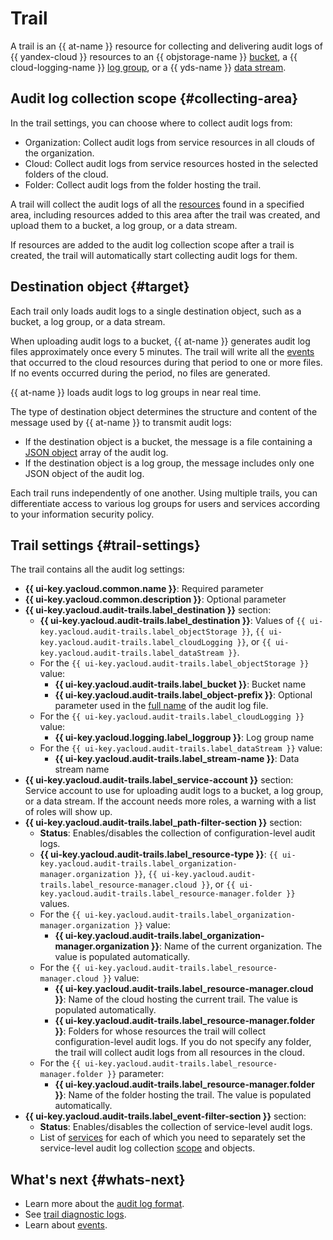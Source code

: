 # Trail

A trail is an {{ at-name }} resource for collecting and delivering audit logs of {{ yandex-cloud }} resources to an {{ objstorage-name }} [bucket](../../storage/concepts/bucket.md), a {{ cloud-logging-name }} [log group](../../logging/concepts/log-group.md), or a {{ yds-name }} [data stream](../../data-streams/concepts/glossary.md#stream-concepts).

## Audit log collection scope {#collecting-area}

In the trail settings, you can choose where to collect audit logs from:
* Organization: Collect audit logs from service resources in all clouds of the organization.
* Cloud: Collect audit logs from service resources hosted in the selected folders of the cloud.
* Folder: Collect audit logs from the folder hosting the trail.

A trail will collect the audit logs of all the [resources](./events.md) found in a specified area, including resources added to this area after the trail was created, and upload them to a bucket, a log group, or a data stream.

If resources are added to the audit log collection scope after a trail is created, the trail will automatically start collecting audit logs for them.

## Destination object {#target}

Each trail only loads audit logs to a single destination object, such as a bucket, a log group, or a data stream.

When uploading audit logs to a bucket, {{ at-name }} generates audit log files approximately once every 5 minutes. The trail will write all the [events](./events.md) that occurred to the cloud resources during that period to one or more files. If no events occurred during the period, no files are generated.

{{ at-name }} loads audit logs to log groups in near real time.

The type of destination object determines the structure and content of the message used by {{ at-name }} to transmit audit logs:
* If the destination object is a bucket, the message is a file containing a [JSON object](./format.md#scheme) array of the audit log.
* If the destination object is a log group, the message includes only one JSON object of the audit log.

Each trail runs independently of one another. Using multiple trails, you can differentiate access to various log groups for users and services according to your information security policy.

## Trail settings {#trail-settings}

The trail contains all the audit log settings:
* **{{ ui-key.yacloud.common.name }}**: Required parameter
* **{{ ui-key.yacloud.common.description }}**: Optional parameter
* **{{ ui-key.yacloud.audit-trails.label_destination }}** section:
   * **{{ ui-key.yacloud.audit-trails.label_destination }}**: Values of `{{ ui-key.yacloud.audit-trails.label_objectStorage }}`, `{{ ui-key.yacloud.audit-trails.label_cloudLogging }}`, or `{{ ui-key.yacloud.audit-trails.label_dataStream }}`.
   * For the `{{ ui-key.yacloud.audit-trails.label_objectStorage }}` value:
      * **{{ ui-key.yacloud.audit-trails.label_bucket }}**: Bucket name
      * **{{ ui-key.yacloud.audit-trails.label_object-prefix }}**: Optional parameter used in the [full name](./format.md#log-file-name) of the audit log file.
   * For the `{{ ui-key.yacloud.audit-trails.label_cloudLogging }}` value:
      * **{{ ui-key.yacloud.logging.label_loggroup }}**: Log group name
   * For the `{{ ui-key.yacloud.audit-trails.label_dataStream }}` value:
      * **{{ ui-key.yacloud.audit-trails.label_stream-name }}**: Data stream name
* **{{ ui-key.yacloud.audit-trails.label_service-account }}** section: Service account to use for uploading audit logs to a bucket, a log group, or a data stream. If the account needs more roles, a warning with a list of roles will show up.
* **{{ ui-key.yacloud.audit-trails.label_path-filter-section }}** section:
   * **Status**: Enables/disables the collection of configuration-level audit logs.
   * **{{ ui-key.yacloud.audit-trails.label_resource-type }}**: `{{ ui-key.yacloud.audit-trails.label_organization-manager.organization }}`, `{{ ui-key.yacloud.audit-trails.label_resource-manager.cloud }}`, or `{{ ui-key.yacloud.audit-trails.label_resource-manager.folder }}` values.
   * For the `{{ ui-key.yacloud.audit-trails.label_organization-manager.organization }}` value:
      * **{{ ui-key.yacloud.audit-trails.label_organization-manager.organization }}**: Name of the current organization. The value is populated automatically.
   * For the `{{ ui-key.yacloud.audit-trails.label_resource-manager.cloud }}` value:
      * **{{ ui-key.yacloud.audit-trails.label_resource-manager.cloud }}**: Name of the cloud hosting the current trail. The value is populated automatically.
      * **{{ ui-key.yacloud.audit-trails.label_resource-manager.folder }}**: Folders for whose resources the trail will collect configuration-level audit logs. If you do not specify any folder, the trail will collect audit logs from all resources in the cloud.
   * For the `{{ ui-key.yacloud.audit-trails.label_resource-manager.folder }}` parameter:
      * **{{ ui-key.yacloud.audit-trails.label_resource-manager.folder }}**: Name of the folder hosting the trail. The value is populated automatically.
* **{{ ui-key.yacloud.audit-trails.label_event-filter-section }}** section:
   * **Status**: Enables/disables the collection of service-level audit logs.
   * List of [services](../../audit-trails/concepts/events-data-plane.md#services) for each of which you need to separately set the service-level audit log collection [scope](../../audit-trails/concepts/trail.md#collecting-area) and objects.

## What's next {#whats-next}

* Learn more about the [audit log format](./format.md).
* See [trail diagnostic logs](./diagnostics.md).
* Learn about [events](./events.md).
